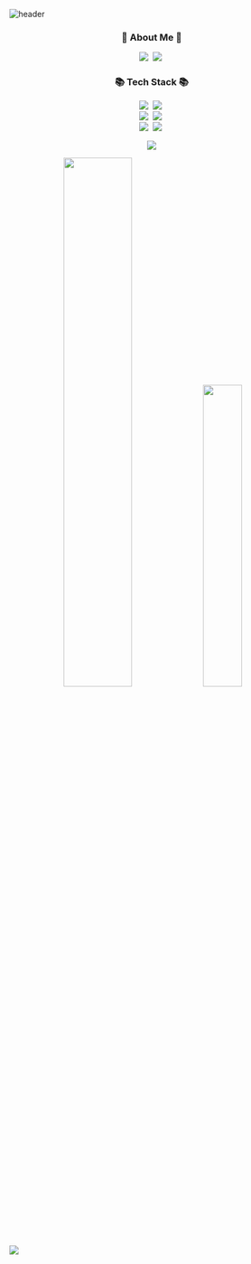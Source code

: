 ![header](https://capsule-render.vercel.app/api?type=waving&color=gradient&height=120&animation=fadeIn&section=footer&text=🚗💨😵&fontAlign=70)

<h3 align="center">🤖 About Me 🤖</h3>
<p align="center">
  <a href="https://sinkyu.notion.site/1f3a9f14bf0245ca90e7ca644d44a0e2"><img src="https://img.shields.io/badge/Profile-1F2E3E?style=flat-square&logo=Notion&logoColor=white&link=https://sinkyu.notion.site/1f3a9f14bf0245ca90e7ca644d44a0e2"/></a>&nbsp
  <a href="https://ai-sinq.tistory.com"><img src="https://img.shields.io/badge/Tech%20Blog-11B48A?style=flat-square&logo=Tistory&logoColor=white&link=https://ai-sinq.tistory.com"/></a>&nbsp
</p>

<h3 align="center">📚 Tech Stack 📚</h3>
<p align="center">
  <img src="https://img.shields.io/badge/Python-3776AB?style=flat-square&logo=Python&logoColor=white"/></a>&nbsp
  <img src="https://img.shields.io/badge/C++-A8B9CC?style=flat-square&logo=cplusplus&logoColor=white"/></a>&nbsp
  <br>
  <img src="https://img.shields.io/badge/Pytorch-EE4C2C?style=flat-square&logo=Pytorch&logoColor=white"/></a>&nbsp
  <img src="https://img.shields.io/badge/ROS2-22314E?style=flat-square&logo=ROS&logoColor=white"/></a>&nbsp 
  <br>
  <img src="https://img.shields.io/badge/AWS-232F3E?style=flat-square&logo=AmazonAWS&logoColor=white"/></a>&nbsp 
  <img src="https://img.shields.io/badge/Docker-2496ED?style=flat-square&logo=Docker&logoColor=white"/></a>&nbsp 
</p>

<p align="center">
  <a href="https://solved.ac/zox004/">
    <img src="http://mazassumnida.wtf/api/v2/generate_badge?boj=zox004" />
  </a>
</p>

<p align="center">
  <a href="s">
    <img src="https://github-readme-stats.vercel.app/api?username=zox004&theme=merko&show_icons=true" width="49%" /></a>
  <a href="s">
    <img src="https://github-readme-stats.vercel.app/api/top-langs/?username=zox004&layout=compact&theme=merko" width="37%" /></a>
</p>

<a href="https://hits.seeyoufarm.com"><img src="https://hits.seeyoufarm.com/api/count/incr/badge.svg?url=https%3A%2F%2Fgithub.com%2Fzox004&count_bg=%2396D31D&title_bg=%23108239&icon=&icon_color=%23E7E7E7&title=views&edge_flat=false"/></a>
